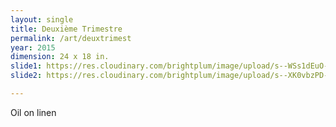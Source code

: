 ```yaml
---
layout: single
title: Deuxième Trimestre 
permalink: /art/deuxtrimest
year: 2015
dimension: 24 x 18 in.
slide1: https://res.cloudinary.com/brightplum/image/upload/s--WSs1dEuO--/c_scale,q_jpegmini,w_800/v1567967341/ashleyjan/2019/DeuxiemeTrimestre.jpg
slide2: https://res.cloudinary.com/brightplum/image/upload/s--XK0vbzPD--/c_scale,q_jpegmini,w_800/v1567967297/ashleyjan/2019/DeuxiemeTrimestreDETAIL.jpg

---
```


Oil on linen
